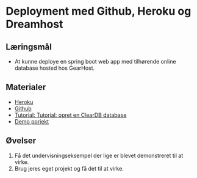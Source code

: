 
<script src="https://code.jquery.com/jquery-3.2.1.min.js"></script>
<script src="script.js"></script>

# Deployment med Github, Heroku og Dreamhost

## Læringsmål
* At kunne deploye en spring boot web app med tilhørende online database hosted hos GearHost.

## Materialer
* [Heroku](https://id.heroku.com/login)
* [Github](https://github.com/)
* [Tutorial: Tutorial: opret en ClearDB database](https://techkea.github.io/f22/materialer/cleardb.html)
* [Demo porjekt](https://github.com/techkea/movie-project)

## Øvelser
1. Få det undervisningseksempel der lige er blevet demonstreret til at virke. 
2. Brug jeres eget projekt og få det til at virke. 
